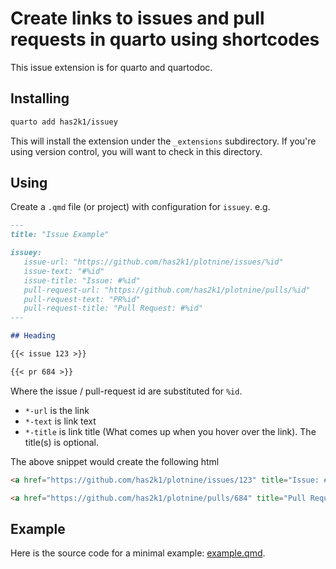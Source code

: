 # Create links to issues and pull requests in quarto using shortcodes

This issue extension is for quarto and quartodoc.

## Installing

```bash
quarto add has2k1/issuey
```

This will install the extension under the `_extensions` subdirectory.
If you're using version control, you will want to check in this directory.

## Using

Create a `.qmd` file (or project) with configuration for `issuey`. e.g.

```md
---
title: "Issue Example"

issuey:
   issue-url: "https://github.com/has2k1/plotnine/issues/%id"
   issue-text: "#%id"
   issue-title: "Issue: #%id"
   pull-request-url: "https://github.com/has2k1/plotnine/pulls/%id"
   pull-request-text: "PR%id"
   pull-request-title: "Pull Request: #%id"
---

## Heading

{{< issue 123 >}}

{{< pr 684 >}}
```
Where the issue / pull-request id are substituted for `%id`.

- `*-url` is the link
- `*-text` is link text
- `*-title` is link title (What comes up when you hover over the link).
  The title(s) is optional.

The above snippet would create the following html

```html
<a href="https://github.com/has2k1/plotnine/issues/123" title="Issue: #123">#123</a>

<a href="https://github.com/has2k1/plotnine/pulls/684" title="Pull Request: #684">PR684</a>
```


## Example

Here is the source code for a minimal example: [example.qmd](example.qmd).
